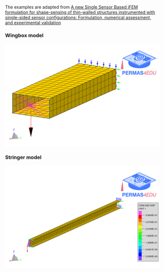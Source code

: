 The examples are adapted from [A new Single Sensor Based iFEM formulation for shape-sensing of thin-walled structures instrumented with single-sided sensor configurations: Formulation, numerical assessment, and experimental validation
](https://doi.org/10.1016/j.ymssp.2025.112700)

### Wingbox model

![Wingbox](wingbox.png)

### Stringer model

![Stringer](stringer.png)
